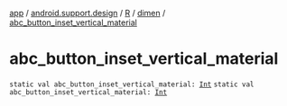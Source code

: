 [app](../../../index.md) / [android.support.design](../../index.md) / [R](../index.md) / [dimen](index.md) / [abc_button_inset_vertical_material](./abc_button_inset_vertical_material.md)

# abc_button_inset_vertical_material

`static val abc_button_inset_vertical_material: `[`Int`](https://kotlinlang.org/api/latest/jvm/stdlib/kotlin/-int/index.html)
`static val abc_button_inset_vertical_material: `[`Int`](https://kotlinlang.org/api/latest/jvm/stdlib/kotlin/-int/index.html)